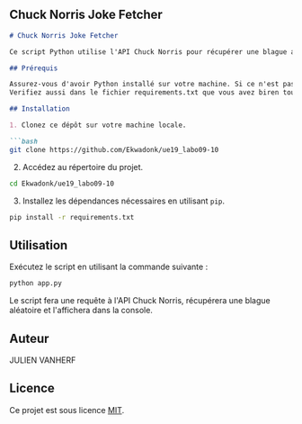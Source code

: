 ## Chuck Norris Joke Fetcher
```markdown
# Chuck Norris Joke Fetcher

Ce script Python utilise l'API Chuck Norris pour récupérer une blague aléatoire sur Chuck Norris et l'affiche dans la console.

## Prérequis

Assurez-vous d'avoir Python installé sur votre machine. Si ce n'est pas le cas, vous pouvez le télécharger sur [le site officiel de Python](https://www.python.org/downloads/).
Verifiez aussi dans le fichier requirements.txt que vous avez biren toutes les différentes dépendances 

## Installation

1. Clonez ce dépôt sur votre machine locale.

```bash
git clone https://github.com/Ekwadonk/ue19_labo09-10
```

2. Accédez au répertoire du projet.

```bash
cd Ekwadonk/ue19_labo09-10
```

3. Installez les dépendances nécessaires en utilisant `pip`.

```bash
pip install -r requirements.txt
```

## Utilisation

Exécutez le script en utilisant la commande suivante :

```bash
python app.py
```

Le script fera une requête à l'API Chuck Norris, récupérera une blague aléatoire et l'affichera dans la console.

## Auteur

JULIEN VANHERF

## Licence

Ce projet est sous licence [MIT](LICENSE).
```
